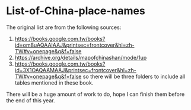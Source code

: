# List-of-China-place-names
The original list are from the following sources:
1. https://books.google.com.tw/books?id=om8uAQAAIAAJ&printsec=frontcover&hl=zh-TW#v=onepage&q&f=false
2. https://archive.org/details/mapofchinashan/mode/1up
3. https://books.google.com.tw/books?id=3X1OAQAAMAAJ&printsec=frontcover&hl=zh-TW#v=onepage&q&f=false
so there will be three folders to include all tables mentioned in these book.

There will be a huge amount of work to do, hope I can finish them before the end of this year.
